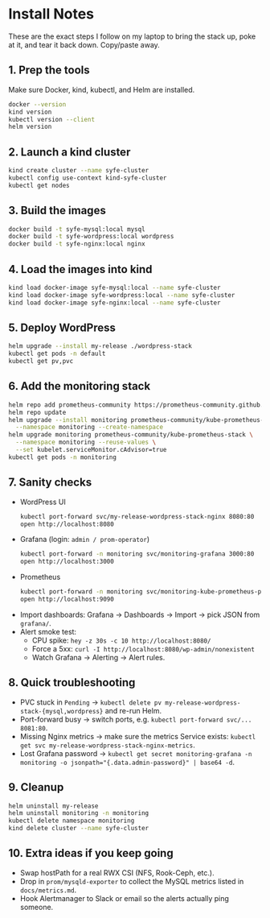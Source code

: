 # Install Notes

These are the exact steps I follow on my laptop to bring the stack up, poke at it, and tear it back down. Copy/paste away.

## 1. Prep the tools
Make sure Docker, kind, kubectl, and Helm are installed.
```bash
docker --version
kind version
kubectl version --client
helm version
```

## 2. Launch a kind cluster
```bash
kind create cluster --name syfe-cluster
kubectl config use-context kind-syfe-cluster
kubectl get nodes
```

## 3. Build the images
```bash
docker build -t syfe-mysql:local mysql
docker build -t syfe-wordpress:local wordpress
docker build -t syfe-nginx:local nginx
```

## 4. Load the images into kind
```bash
kind load docker-image syfe-mysql:local --name syfe-cluster
kind load docker-image syfe-wordpress:local --name syfe-cluster
kind load docker-image syfe-nginx:local --name syfe-cluster
```

## 5. Deploy WordPress
```bash
helm upgrade --install my-release ./wordpress-stack
kubectl get pods -n default
kubectl get pv,pvc
```

## 6. Add the monitoring stack
```bash
helm repo add prometheus-community https://prometheus-community.github.io/helm-charts
helm repo update
helm upgrade --install monitoring prometheus-community/kube-prometheus-stack \
  --namespace monitoring --create-namespace
helm upgrade monitoring prometheus-community/kube-prometheus-stack \
  --namespace monitoring --reuse-values \
  --set kubelet.serviceMonitor.cAdvisor=true
kubectl get pods -n monitoring
```

## 7. Sanity checks
- WordPress UI  
  ```bash
  kubectl port-forward svc/my-release-wordpress-stack-nginx 8080:80
  open http://localhost:8080
  ```
- Grafana (login: `admin / prom-operator`)  
  ```bash
  kubectl port-forward -n monitoring svc/monitoring-grafana 3000:80
  open http://localhost:3000
  ```
- Prometheus  
  ```bash
  kubectl port-forward -n monitoring svc/monitoring-kube-prometheus-prometheus 9090:9090
  open http://localhost:9090
  ```
- Import dashboards: Grafana → Dashboards → Import → pick JSON from `grafana/`.
- Alert smoke test:
  - CPU spike: `hey -z 30s -c 10 http://localhost:8080/`
  - Force a 5xx: `curl -I http://localhost:8080/wp-admin/nonexistent`
  - Watch Grafana → Alerting → Alert rules.

## 8. Quick troubleshooting
- PVC stuck in `Pending` → `kubectl delete pv my-release-wordpress-stack-{mysql,wordpress}` and re-run Helm.
- Port-forward busy → switch ports, e.g. `kubectl port-forward svc/... 8081:80`.
- Missing Nginx metrics → make sure the metrics Service exists: `kubectl get svc my-release-wordpress-stack-nginx-metrics`.
- Lost Grafana password → `kubectl get secret monitoring-grafana -n monitoring -o jsonpath="{.data.admin-password}" | base64 -d`.

## 9. Cleanup
```bash
helm uninstall my-release
helm uninstall monitoring -n monitoring
kubectl delete namespace monitoring
kind delete cluster --name syfe-cluster
```

## 10. Extra ideas if you keep going
- Swap hostPath for a real RWX CSI (NFS, Rook-Ceph, etc.).
- Drop in `prom/mysqld-exporter` to collect the MySQL metrics listed in `docs/metrics.md`.
- Hook Alertmanager to Slack or email so the alerts actually ping someone.
